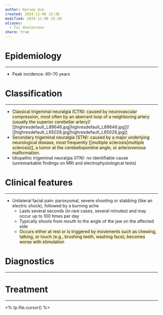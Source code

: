 ```yaml
---
author: Harvey Guo
created: 2024-11-06 15:38
modified: 2024-11-06 15:38
aliases:
  - Tic douloureux
share: true
---
```

# Epidemiology
---
- Peak incidence: 60–70 years

# Classification
---
- <span style="background:rgba(240, 200, 0, 0.2)">Classical trigeminal neuralgia (CTN): caused by neurovascular compression, most often by an aberrant loop of a neighboring artery (usually the superior cerebellar artery)</span>![[highresdefault_L89646.jpg|highresdefault_L89646.jpg]]![[highresdefault_L65028.jpg|highresdefault_L65028.jpg]]
- <span style="background:rgba(240, 200, 0, 0.2)">Secondary trigeminal neuralgia (STN): caused by a major underlying neurological disease, most frequently [[multiple sclerosis|multiple sclerosis]], a tumor at the cerebellopontine angle, or arteriovenous malformation.</span>
- Idiopathic trigeminal neuralgia (ITN): no identifiable cause (unremarkable findings on MRI and electrophysiological tests)

# Clinical features
---
- Unilateral facial pain: paroxysmal, severe shooting or stabbing (like an electric shock), followed by a burning ache 
	- Lasts several seconds (in rare cases, several minutes) and may occur up to 100 times per day
	- Typically shoots from mouth to the angle of the jaw on the affected side
	- <span style="background:rgba(240, 200, 0, 0.2)">Occurs either at rest or is triggered by movements such as chewing, talking, or touch (e.g., brushing teeth, washing face); becomes worse with stimulation</span>

# Diagnostics
---


# Treatment
---
<% tp.file.cursor() %>
